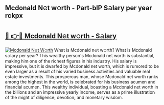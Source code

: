 ## Mcdonald N𝚎t w𝚘rth - Part-blP S𝚊lary per year rckpx

# <h2><a href="http://gc1zhz.nevu.top/?p=Mcdonald">🔗 👉🔴 Mcdonald N𝚎t w𝚘rth - S𝚊lary</a></h2>

[![Mcdonald N𝚎t W𝚘rth](https://i.imgur.com/Oavwk0R.jpeg)](http://gc1zhz.nevu.top/?p=Mcdonald)
What is Mcdonald n𝚎t w𝚘rth? What is Mcdonald s𝚊lary per year?
This wealthy person's Mcdonald net worth is substantial, making him one of the richest figures in his industry. His salary is impressive, but it is dwarfed by Mcdonald net worth, which is rumored to be even larger as a result of his varied business activities and valuable real estate investments. This prosperous man, whose Mcdonald net worth ranks among the highest in the world, is celebrated for his business acumen and financial acumen. This wealthy individual, boasting a Mcdonald net worth in the billions and an impressive yearly income, serves as a prime illustration of the might of diligence, devotion, and monetary wisdom.
